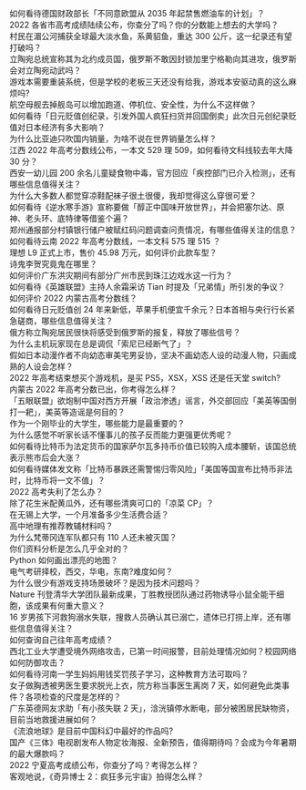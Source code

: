 如何看待德国财政部长「不同意欧盟从 2035 年起禁售燃油车的计划」？  
2022 各省市高考成绩陆续公布，你查分了吗？你的分数能上想去的大学吗？  
村民在湄公河捕获全球最大淡水鱼，系黄貂鱼，重达 300 公斤，这一纪录还有望打破吗？  
立陶宛总统宣称其为北约成员国，俄罗斯不敢因封锁加里宁格勒向其进攻，俄罗斯会对立陶宛动武吗？  
游戏本需要重装系统，但是学校的老板三天还没有给我，游戏本安驱动真的这么麻烦吗?  
航空母舰去掉舰岛可以增加跑道、停机位、安全性，为什么不这样做？  
如何看待「日元贬值创纪录，引发外国人疯狂扫货并回国倒卖」此次日元创纪录贬值对日本经济有多大影响？  
为什么比亚迪只吹国内销量，为啥不说在世界销量怎么样？  
江西 2022 年高考分数线公布，一本文 529  理 509，如何看待文科线较去年大降 30 分？  
西安一幼儿园 200 余名儿童疑食物中毒，官方回应「疾控部门已介入检测」，还有哪些信息值得关注？  
为什么大多数人都觉穿凉鞋配袜子很土很傻，我却觉得这么穿很可爱？  
如何看待《逆水寒手游》宣称要做「醇正中国味开放世界」，并会把塞尔达、原神、老头环、底特律等借鉴个遍？  
郑州通报部分村镇银行储户被赋红码问题调查问责情况，有哪些值得关注的信息？  
如何看待云南 2022 年高考分数线，一本文科 575 理 515 ？  
理想 L9 正式上市，售价 45.98 万元，如何评价此款车型？  
诗鬼李贺究竟鬼在哪里？  
如何评价广东洪灾期间有部分广州市民到珠江边戏水这一行为？  
如何看待《英雄联盟》主持人余霜采访 Tian 时提及「兄弟情」所引发的争议？  
如何评价 2022 内蒙古高考分数线？  
如何看待日元贬值创 24 年来新低，苹果手机便宜千余元？日本首相与央行行长紧急磋商，哪些信息值得关注？  
俄方称立陶宛居民很快将感受到俄罗斯的报复，释放了哪些信号？  
为什么主机玩家现在总是调侃「索尼已经断气了」？  
假如日本动漫作者不向幼态审美宅男妥协，坚决不画幼态人设的动漫人物，只画成熟的人设会怎样？  
2022 年高考结束想买个游戏机，是买 PS5，XSX，XSS 还是任天堂 switch?  
内蒙古 2022 年高考分数已出，你考得怎么样？  
「五眼联盟」欲炮制中国对西方开展「政治渗透」谣言，外交部回应「美英等国倒打一耙」，美英等造谣是何目的？  
作为一个刚毕业的大学生，哪些能力是最重要的？  
为什么感觉不听家长话不懂事儿的孩子反而能力更强更优秀呢？  
如何看待比特币为法定货币的国家萨尔瓦多持币价值已较购入成本腰斩，该国总统表示熊市后会大涨？  
如何看待媒体发文称「比特币暴跌还需警惕归零风险」「美国等国宣布比特币非法时，比特币将一文不值」？  
2022 高考失利了怎么办？  
除了花生米配黄瓜外，还有哪些清爽可口的「凉菜 CP」？  
在无锡上大学，一个月准备多少生活费合适？  
高中地理有推荐教辅材料吗？  
为什么梵蒂冈连军队都只有 110 人还未被灭国？  
你们资料分析是怎么几乎全对的？  
Python 如何画出漂亮的地图？  
电气考研择校，西交，华电，东南?难度如何？  
为什么很少有游戏支持场景破坏？是因为技术问题吗？  
Nature 刊登清华大学团队最新成果，丁胜教授团队通过药物诱导小鼠全能干细胞，该成果有何重大意义？  
16 岁男孩下河救狗溺水失联，搜救人员确认其已溺亡，遗体已打捞上岸，还有哪些信息值得关注？  
如何查询自己往年高考成绩？  
西北工业大学遭受境外网络攻击，已第一时间报警，目前处理情况如何？校园网络如何防御攻击？  
如何看待河南一学生妈妈用钱奖罚孩子学习，这种教育方法可取吗？  
女子做胸透被男医生要求脱光上衣，院方称当事医生离岗 7 天，如何避免此类事件？各项检查的尺度是怎样的？  
广东英德网友求助「有小孩失联 2 天」，浛洸镇停水断电，部分被困居民缺物资，目前当地救援进展如何？  
《流浪地球》是目前中国科幻中最好的作品吗?  
国产《三体》电视剧发布人物定妆海报、全新预告，值得期待吗？会成为今年暑期的最大爆款吗？  
2022 宁夏高考成绩公布，你查分了吗？考得怎么样？  
客观地说，《奇异博士 2：疯狂多元宇宙》拍得怎么样？  
